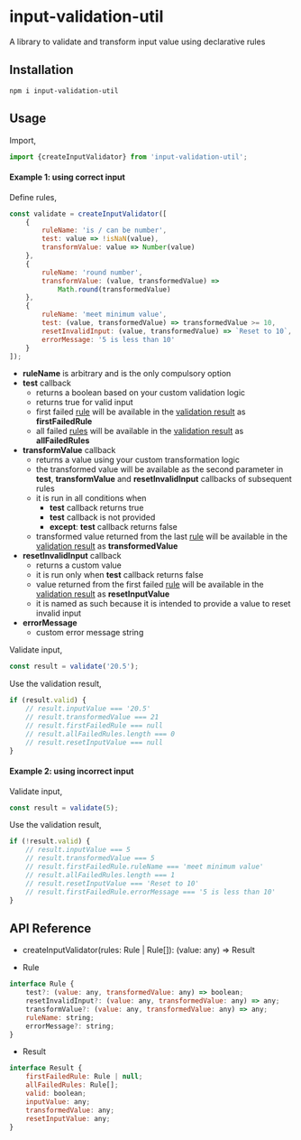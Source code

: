# input-validation-util

A library to validate and transform input value using declarative rules

## Installation

	npm i input-validation-util

## Usage

Import,

```javascript
import {createInputValidator} from 'input-validation-util';
```

#### Example 1: using correct input

Define rules,

```javascript
const validate = createInputValidator([
    {
        ruleName: 'is / can be number',
        test: value => !isNaN(value),
        transformValue: value => Number(value)
    },
    {
        ruleName: 'round number',
        transformValue: (value, transformedValue) =>
            Math.round(transformedValue)
    },
    {
        ruleName: 'meet minimum value',
        test: (value, transformedValue) => transformedValue >= 10,
        resetInvalidInput: (value, transformedValue) => `Reset to 10`,
        errorMessage: '5 is less than 10'
    }
]);
```

- **ruleName** is arbitrary and is the only compulsory option
- **test** callback
	- returns a boolean based on  your custom validation logic
	- returns true for valid input
	- first failed [rule](#Rule) will be available in the [validation result](#Result) as **firstFailedRule**
	- all failed [rules](#Rule) will be available in the [validation result](#Result) as **allFailedRules**
- **transformValue** callback
	- returns a value using your custom transformation logic
	- the transformed value will be available as the second parameter in **test**, **transformValue** and **resetInvalidInput** callbacks of subsequent rules
	- it is run in all conditions when
		- **test** callback returns true
		- **test** callback is not provided
		- **except**: **test** callback returns false
	- transformed value returned from the last [rule](#Rule) will be available in the [validation result](#Result) as **transformedValue**
- **resetInvalidInput** callback
	- returns a custom value
	- it is run only when **test** callback returns false
	- value returned from the first failed [rule](#Rule) will be available in the [validation result](#Result) as **resetInputValue**
	- it is named as such because it is intended to provide a value to reset invalid input
- **errorMessage**
	- custom error message string

Validate input,

```javascript
const result = validate('20.5');
```

Use the validation result,

```javascript
if (result.valid) {
    // result.inputValue === '20.5'
    // result.transformedValue === 21
    // result.firstFailedRule === null
    // result.allFailedRules.length === 0
    // result.resetInputValue === null
}
```

#### Example 2: using incorrect input

Validate input,

```javascript
const result = validate(5);
```

Use the validation result,

```javascript
if (!result.valid) {
    // result.inputValue === 5
    // result.transformedValue === 5
    // result.firstFailedRule.ruleName === 'meet minimum value'
    // result.allFailedRules.length === 1
    // result.resetInputValue === 'Reset to 10'
	// result.firstFailedRule.errorMessage === '5 is less than 10'
}
```

## API Reference

- createInputValidator(rules: Rule | Rule[]): (value: any) => Result


- <a name="Rule">Rule</a>
```javascript
interface Rule {
    test?: (value: any, transformedValue: any) => boolean;
    resetInvalidInput?: (value: any, transformedValue: any) => any;
    transformValue?: (value: any, transformedValue: any) => any;
    ruleName: string;
    errorMessage?: string;
}
```

- <a name="Result">Result</a>
```javascript
interface Result {
    firstFailedRule: Rule | null;
    allFailedRules: Rule[];
    valid: boolean;
    inputValue: any;
    transformedValue: any;
    resetInputValue: any;
}
```
